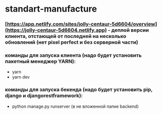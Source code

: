# standart-manufacture
### [https://app.netlify.com/sites/jolly-centaur-5d6604/overview](https://jolly-centaur-5d6604.netlify.app) - деплой версии клиента, отстающей от последней на несколько обновлений (нет pixel perfect и без серверной части)
### команды для запуска клиента (надо будет установить пакетный менеджер YARN):
* yarn
* yarn dev
### команды для запуска бекенда (надо будет установить pip, django и djangorestframework):
* python manage.py runserver (в не вложенной папке backend)
